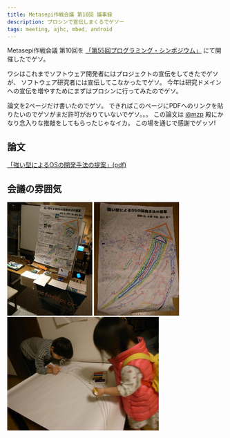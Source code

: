 ```yaml
---
title: Metasepi作戦会議 第10回 議事録
description: プロシンで宣伝しまくるでゲソー
tags: meeting, ajhc, mbed, android
---
```


Metasepi作戦会議 第10回を
[「第55回プログラミング・シンポジウム」](http://www.ipsj.or.jp/prosym/55/55CFA.html)
にて開催したでゲソ。

ワシはこれまでソフトウェア開発者にはプロジェクトの宣伝をしてきたでゲソが、
ソフトウェア研究者には宣伝してこなかったでゲソ。
今年は研究ドメインへの宣伝を増やすためにまずはプロシンに行ってみたのでゲソ。

論文を2ページだけ書いたのでゲソ。
できればこのページにPDFへのリンクを貼りたいのでゲソがまだ許可がおりていないでゲソ。。。
この論文は [\@mzp](https://twitter.com/mzp) 殿にかなり念入りな推敲をしてもらったじゃなイカ。
この場を通じで感謝でゲッソ!

## 論文

[「強い型によるOSの開発手法の提案」(pdf)](/doc/20140110_prosym55.pdf)

## 会議の雰囲気

![](/img/20140110_poster3.jpg)
![](/img/20140110_poster2.jpg)
![](/img/20140110_poster1.jpg)
